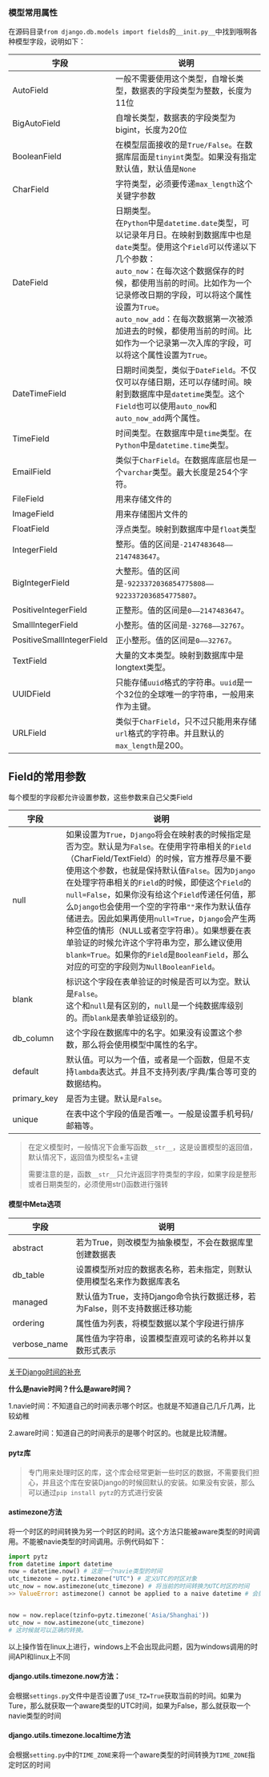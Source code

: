 ### 模型常用属性

在源码目录`from django.db.models import fields`的`__init.py__`中找到哦啊各种模型字段，说明如下：

| 字段                      | 说明                                                         |
| ------------------------- | ------------------------------------------------------------ |
| AutoField                 | 一般不需要使用这个类型，自增长类型，数据表的字段类型为整数，长度为11位 |
| BigAutoField              | 自增长类型，数据表的字段类型为bigint，长度为20位             |
| BooleanField              | 在模型层面接收的是`True/False`。在数据库层面是`tinyint`类型。如果没有指定默认值，默认值是`None` |
| CharField                 | 字符类型，必须要传递`max_length`这个关键字参数               |
| DateField                 | 日期类型。<br />在`Python`中是`datetime.date`类型，可以记录年月日。在映射到数据库中也是`date`类型。使用这个`Field`可以传递以下几个参数：<br />`auto_now`：在每次这个数据保存的时候，都使用当前的时间。比如作为一个记录修改日期的字段，可以将这个属性设置为`True`。 <br />`auto_now_add`：在每次数据第一次被添加进去的时候，都使用当前的时间。比如作为一个记录第一次入库的字段，可以将这个属性设置为`True`。 |
| DateTimeField             | 日期时间类型，类似于`DateField`。不仅仅可以存储日期，还可以存储时间。映射到数据库中是`datetime`类型。这个`Field`也可以使用`auto_now`和`auto_now_add`两个属性。 |
| TimeField                 | 时间类型。在数据库中是`time`类型。在`Python`中是`datetime.time`类型。 |
| EmailField                | 类似于`CharField`。在数据库底层也是一个`varchar`类型。最大长度是254个字符。 |
| FileField                 | 用来存储文件的                                               |
| ImageField                | 用来存储图片文件的                                           |
| FloatField                | 浮点类型。映射到数据库中是`float`类型                        |
| IntegerField              | 整形。值的区间是`-2147483648——2147483647`。                  |
| BigIntegerField           | 大整形。值的区间是`-9223372036854775808——9223372036854775807`。 |
| PositiveIntegerField      | 正整形。值的区间是`0——2147483647`。                          |
| SmallIntegerField         | 小整形。值的区间是`-32768——32767`。                          |
| PositiveSmallIntegerField | 正小整形。值的区间是`0——32767`。                             |
| TextField                 | 大量的文本类型。映射到数据库中是longtext类型。               |
| UUIDField                 | 只能存储`uuid`格式的字符串。`uuid`是一个32位的全球唯一的字符串，一般用来作为主键。 |
| URLField                  | 类似于`CharField`，只不过只能用来存储`url`格式的字符串。并且默认的`max_length`是200。 |



## Field的常用参数

每个模型的字段都允许设置参数，这些参数来自己父类Field

| 字段        | 说明                                                         |
| ----------- | ------------------------------------------------------------ |
| null        | 如果设置为`True`，`Django`将会在映射表的时候指定是否为空。默认是为`False`。在使用字符串相关的`Field`（CharField/TextField）的时候，官方推荐尽量不要使用这个参数，也就是保持默认值`False`。因为`Django`在处理字符串相关的`Field`的时候，即使这个`Field`的`null=False`，如果你没有给这个`Field`传递任何值，那么`Django`也会使用一个空的字符串`""`来作为默认值存储进去。因此如果再使用`null=True`，`Django`会产生两种空值的情形（NULL或者空字符串）。如果想要在表单验证的时候允许这个字符串为空，那么建议使用`blank=True`。如果你的`Field`是`BooleanField`，那么对应的可空的字段则为`NullBooleanField`。 |
| blank       | 标识这个字段在表单验证的时候是否可以为空。默认是`False`。<br/>这个和`null`是有区别的，`null`是一个纯数据库级别的。而`blank`是表单验证级别的。 |
| db_column   | 这个字段在数据库中的名字。如果没有设置这个参数，那么将会使用模型中属性的名字。 |
| default     | 默认值。可以为一个值，或者是一个函数，但是不支持`lambda`表达式。并且不支持列表/字典/集合等可变的数据结构。 |
| primary_key | 是否为主键。默认是`False`。                                  |
| unique      | 在表中这个字段的值是否唯一。一般是设置手机号码/邮箱等。      |

> 在定义模型时，一般情况下会重写函数`__str__`，这是设置模型的返回值，默认情况下，返回值为模型名+主键
>
> 需要注意的是，函数`__str__`只允许返回字符类型的字段，如果字段是整形或者日期类型的，必须使用str()函数进行强转



#### 模型中Meta选项

| 字段         | 说明                                                         |
| ------------ | ------------------------------------------------------------ |
| abstract     | 若为True，则改模型为抽象模型，不会在数据库里创建数据表       |
| db_table     | 设置模型所对应的数据表名称，若未指定，则默认使用模型名来作为数据库表名 |
| managed      | 默认值为True，支持Django命令执行数据迁移，若为False，则不支持数据迁移功能 |
| ordering     | 属性值为列表，将模型数据以某个字段进行排序                   |
| verbose_name | 属性值为字符串，设置模型直观可读的名称并以复数形式表示       |

<u>关于Django时间的补充</u>

**什么是navie时间？什么是aware时间？**

1.navie时间：不知道自己的时间表示哪个时区。也就是不知道自己几斤几两，比较幼稚

2.aware时间：知道自己的时间表示的是哪个时区的。也就是比较清醒。

#### pytz库

> 专门用来处理时区的库，这个库会经常更新一些时区的数据，不需要我们担心，并且这个库在安装Django的时候回默认的安装。如果没有安装，那么可以通过`pip install pytz`的方式进行安装



#### astimezone方法

将一个时区的时间转换为另一个时区的时间。这个方法只能被aware类型的时间调用。不能被navie类型的时间调用。示例代码如下：

```python
import pytz
from datetime import datetime
now = datetime.now() # 这是一个navie类型的时间
utc_timezone = pytz.timezone("UTC") # 定义UTC的时区对象
utc_now = now.astimezone(utc_timezone) # 将当前的时间转换为UTC时区的时间
>> ValueError: astimezone() cannot be applied to a naive datetime # 会抛出一个异常，原因就是因为navie类型的时间不能调用astimezone方法


now = now.replace(tzinfo=pytz.timezone('Asia/Shanghai'))
utc_now = now.astimezone(utc_timezone)
# 这时候就可以正确的转换。
```

以上操作皆在linux上进行，windows上不会出现此问题，因为windows调用的时间API和linux上不同

#### django.utils.timezone.now方法：

会根据`settings.py`文件中是否设置了`USE_TZ=True`获取当前的时间。如果为Ture，那么就获取一个aware类型的UTC时间，如果为False，那么就获取一个navie类型的时间

#### django.utils.timezone.localtime方法

会根据`setting.py`中的`TIME_ZONE`来将一个aware类型的时间转换为`TIME_ZONE`指定时区的时间

